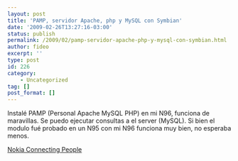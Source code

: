 ```yaml
---
layout: post
title: 'PAMP, servidor Apache, php y MySQL con Symbian'
date: '2009-02-26T13:27:16-03:00'
status: publish
permalink: /2009/02/pamp-servidor-apache-php-y-mysql-con-symbian.html
author: fideo
excerpt: ''
type: post
id: 226
category:
    - Uncategorized
tag: []
post_format: []
---
```

Instalé PAMP (Personal Apache MySQL PHP) en mi N96, funciona de maravillas. Se puedo ejecutar consultas a el server (MySQL). Si bien el modulo fué probado en un N95 con mi N96 funciona muy bien, no esperaba menos.

[Nokia Connecting People](http://wiki.opensource.nokia.com/projects/PAMP "PAMP for Symbian")
